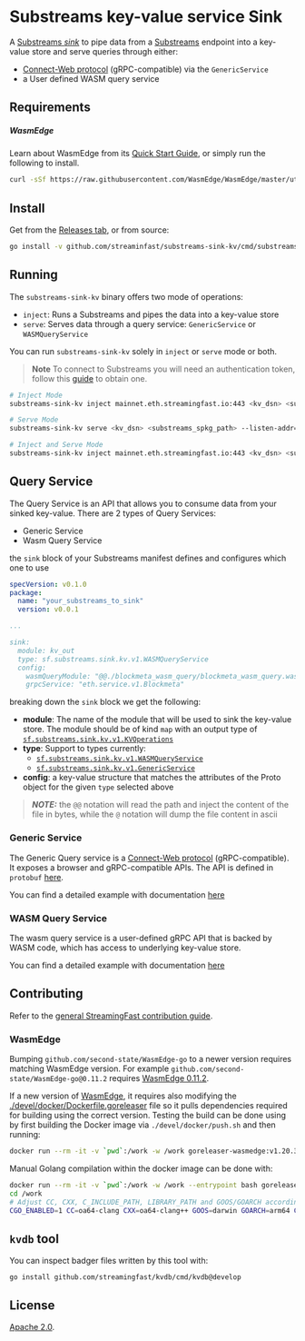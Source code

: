 # Substreams key-value service Sink

A [Substreams _sink_](https://substreams.streamingfast.io/developers-guide/sink-targets) to pipe data from a [Substreams](https://substreams.streamingfast.io) endpoint into a key-value store and serve queries through either:
- [Connect-Web protocol](https://connect.build/docs/introduction) (gRPC-compatible) via the `GenericService`
- a User defined WASM query service

## Requirements

##### WasmEdge

Learn about WasmEdge from its [Quick Start Guide](https://wasmedge.org/book/en/quick_start/install.html), or simply run the following to install.

```bash
curl -sSf https://raw.githubusercontent.com/WasmEdge/WasmEdge/master/utils/install.sh | bash -s -- --version 0.11.2
```

## Install

Get from the [Releases tab](https://github.com/streamingfast/substreams-sink-kv/releases), or from source:

```bash
go install -v github.com/streaminfast/substreams-sink-kv/cmd/substreams-sink-kv@latest
```

## Running

The `substreams-sink-kv` binary offers two mode of operations:
- `inject`: Runs a Substreams and pipes the data into a key-value store
- `serve`: Serves data through a query service: `GenericService` or `WASMQueryService`

You can run `substreams-sink-kv` solely in `inject` or `serve` mode or both.

> **Note** To connect to Substreams you will need an authentication token, follow this [guide](https://substreams.streamingfast.io/reference-and-specs/authentication) to obtain one.

```bash
# Inject Mode
substreams-sink-kv inject mainnet.eth.streamingfast.io:443 <kv_dsn> <substreams_spkg_path> <kv_out>

# Serve Mode
substreams-sink-kv serve <kv_dsn> <substreams_spkg_path> --listen-addr=":9000"

# Inject and Serve Mode
substreams-sink-kv inject mainnet.eth.streamingfast.io:443 <kv_dsn> <substreams_spkg_path> <kv_out> --listen-addr=":9000"
```

## Query Service

The Query Service is an API that allows you to consume data from your sinked key-value. There are 2 types of Query Services:
- Generic Service
- Wasm Query Service

the `sink` block of your Substreams manifest defines and configures which one to use

```yaml
specVersion: v0.1.0
package:
  name: "your_substreams_to_sink"
  version: v0.0.1

...

sink:
  module: kv_out
  type: sf.substreams.sink.kv.v1.WASMQueryService
  config:
    wasmQueryModule: "@@./blockmeta_wasm_query/blockmeta_wasm_query.wasm"
    grpcService: "eth.service.v1.Blockmeta"
```

breaking down the `sink` block we get the following:

- **module**: The name of the module that will be used to sink the key-value store. The module should be of kind `map` with an output type of [`sf.substreams.sink.kv.v1.KVOperations`](https://github.com/streamingfast/substreams-sink-kv/blob/main/proto/substreams/sink/kv/v1/kv.proto)
- **type**: Support to types currently:
  - [`sf.substreams.sink.kv.v1.WASMQueryService`](./proto/substreams/sink/kv/v1/services.proto)
  - [`sf.substreams.sink.kv.v1.GenericService`](./proto/substreams/sink/kv/v1/services.proto)
- **config**: a key-value structure that matches the attributes of the Proto object for the given `type` selected above

> **_NOTE:_**  the `@@` notation will read the path and inject the content of the file in bytes, while the `@` notation will dump the file content in ascii


### Generic Service

The Generic Query service is a [Connect-Web protocol](https://connect.build/docs/introduction) (gRPC-compatible). It exposes a browser and gRPC-compatible APIs. The API is defined in `protobuf` [here](./proto/substreams/sink/kv/v1/read.proto).

You can find a detailed example with documentation [here](./examples/generic-service)

### WASM Query Service

The wasm query service is a user-defined gRPC API that is backed by WASM code, which has access to underlying key-value store.

You can find a detailed example with documentation [here](./examples/wasm-query-service)

## Contributing

Refer to the [general StreamingFast contribution guide](https://github.com/streamingfast/streamingfast/blob/master/CONTRIBUTING.md).

### WasmEdge

Bumping `github.com/second-state/WasmEdge-go` to a newer version requires matching WasmEdge version. For example `github.com/second-state/WasmEdge-go@0.11.2` requires [WasmEdge 0.11.2](https://github.com/WasmEdge/WasmEdge/releases/tag/0.11.2).

If a new version of [WasmEdge](https://github.com/WasmEdge/WasmEdge), it requires also modifying the [./devel/docker/Dockerfile.goreleaser](./devel/docker/Dockerfile.goreleaser) file so it pulls dependencies required for building using the correct version. Testing the build can be done using by first building the Docker image via `./devel/docker/push.sh` and then running:

```bash
docker run --rm -it -v `pwd`:/work -w /work goreleaser-wasmedge:v1.20.3 release --snapshot --clean --skip-validate
```

Manual Golang compilation within the docker image can be done with:

```bash
docker run --rm -it -v `pwd`:/work -w /work --entrypoint bash goreleaser-wasmedge:v1.20.3
cd /work
# Adjust CC, CXX, C_INCLUDE_PATH, LIBRARY_PATH and GOOS/GOARCH according to .goreleaser.yaml file
CGO_ENABLED=1 CC=oa64-clang CXX=oa64-clang++ GOOS=darwin GOARCH=arm64 C_INCLUDE_PATH=/usr/local/osxcross/include/arm64 LIBRARY_PATH="/usr/local/osxcross/lib/arm64" go build -trimpath -mod=readonly -ldflags="-s -w" -o /work/substreams-sink-kv-cross-compiled ./cmd/substreams-sink-kv/
```

## `kvdb` tool

You can inspect badger files written by this tool with:

```
go install github.com/streamingfast/kvdb/cmd/kvdb@develop
```


## License

[Apache 2.0](https://github.com/streamingfast/substreams/blob/develop/LICENSE/README.md).

